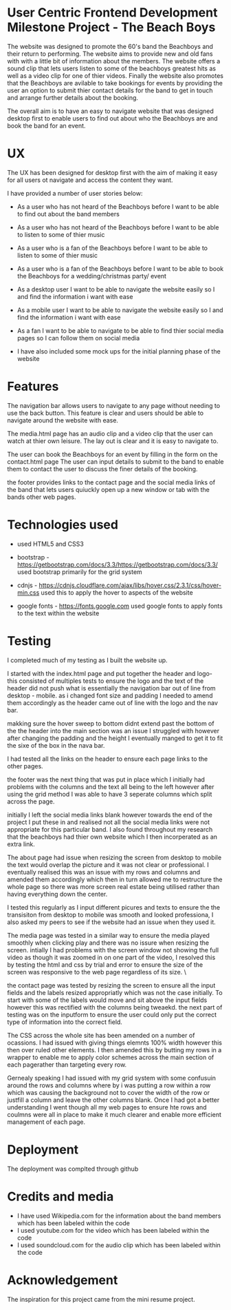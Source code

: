 # User Centric Frontend Development Milestone Project - The Beach Boys

The website was designed to promote the 60's band the Beachboys and their return to performing. The website aims to provide new and old fans with 
with a little bit of information about the members. The website offers a sound clip that lets users listen to some of the beachboys greatest hits
as well as a video clip for one of thier videos. Finally the website also promotes that the Beachboys are avilable to take bookings for events
by providing the user an option to submit thier contact details for the band to get in touch and arrange further details about the booking. 

The overall aim is to have an easy to navigate website that was designed desktop first to enable users to find out about who the Beachboys are
and book the band for an event. 


# UX

The UX has been designed for desktop first with the aim of making it easy for all users ot navigate and access the content they want.

I have provided a number of user stories below: 

* As a user who has not heard of the Beachboys before I want to be able to find out about the band members

* As a user who has not heard of the Beachboys before I want to be able to listen to some of thier music

* As a user who is a fan of the Beachboys before I want to be able to listen to some of thier music

* As a user who is a fan of the Beachboys before I want to be able to book the Beachboys for a wedding/christmas party/ event

* As a desktop user I want to be able to navigate the website easily so I and find the information i want with ease

* As a mobile user I want to be able to navigate the website easily so I and find the information i want with ease

* As a fan  I want to be able to navigate to be able to find thier social media pages so I can follow them on social media

* I have also included some mock ups for the initial planning phase of the website



# Features

The navigation bar allows users to navigate to any page without needing to use the back button. 
This feature is clear and users should be able to navigate around the website with ease. 

The media.html page has an audio clip and a video clip that the user can watch at thier own leisure. 
The lay out is clear and it is easy to navigate to. 

The user can book the Beachboys for an event by filling in the form on the contact.html page 
The user can input details to submit to the band to enable them to contact the user to discuss the finer details of the booking. 

the footer provides links to the contact page and the social media links of the band that lets users quiuckly open up a new window or tab 
with the bands other web pages. 


# Technologies used

* used HTML5 and CSS3

* bootstrap - https://getbootstrap.com/docs/3.3/https://getbootstrap.com/docs/3.3/
used bootstrap primarily for the grid system

* cdnjs - https://cdnjs.cloudflare.com/ajax/libs/hover.css/2.3.1/css/hover-min.css
used this to apply the hover to aspects of the website

* google fonts - https://fonts.google.com 
used google fonts to apply fonts to the text within the website

# Testing

I completed much of my testing as I built the website up. 

I started with the index.html page and  put together the header and logo- this consisted of multiples tests to ensure
the logo and the text of the header did not push what is essentially the navigation bar out of line from desktop - mobile. 
as i changed font size and padding I needed to amend them accordingly as the header came out of line with the logo and the nav bar. 

makking sure the hover sweep to bottom didnt extend past the bottom of the the header into the main section was an issue I struggled with 
however after changing the padding and the height I eventually manged to get it to fit the sixe of the box in the nava bar. 

I had tested all the links on the header to ensure each page links to the other pages. 

the footer was the next thing that was put in place which I initially had problems with  the columns and the text all being to the left however
after using the grid method I was able to have 3 seperate columns which split across the page. 

initially I left the social media links blank however towards the end of the project 
I put these in and realised not all the social media links were not appropriate for this particular band.
I also found throughout my research that the beachboys had thier own website which I then incorperated as an extra link. 


The about page had issue when resizing the screen from desktop to mobile the text would overlap the picture and it was not clear or professional.
I eventually realised this was an issue with my rows and columns and amended them accordingly which then in turn allowed me to restructure
the whole page so there was more screen real estate being utilised  rather than having everything down the center. 

I tested this regularly as I input different picures and texts to ensure the the transisiton from desktop to mobile was smooth
and looked professiona, I also asked my peers to see if the website had an issue when they used it. 

The media page was tested in a similar way to ensure the media played smoothly when clicking play and there was no issure when resizing the screen.
intially I had problems with the screen window not showing the full video as though it was zoomed in on one part of the video, 
I resolved this by testing the html and css by trial and error to ensure the size of the screen was responsive to the web page 
regardless of its size. \

the contact page was tested by resizing the screen to ensure all the input fields and the labels resized appropriatly which was not the case
initially. To start with some of the labels would move and sit above the input fields however this was rectified with the columns being tweaekd.
the next part of testing was on the inputform  to ensure the user could only put the correct type of information into the correct field. 

The CSS across the whole site has been amended on a number of ocassions. 
I had issued with giving things elemnts 100% width however this then over ruled other elements. I then amended this by butting my rows in a wrapper
to enable me to apply color schemes across the main section of each pagerather than targeting every row.

Gernealy speaking I had issued with my grid system with some confusuin around the rows and columns  where by i was putting a row within a row 
which was causing the background not to cover the width of the row  or justfill a column  and leave the other columns blank. Once I 
had got a better understanding I went though all my web pages to ensure hte rows and coulmns were all in place to make it much clearer and enable
more efficient management of each page. 


# Deployment

The deployment was complted through github 

# Credits and media


* I have used Wikipedia.com for the information about the band members which has been labeled within the code
* I used youtube.com for the video which has been labeled within the code
* I used soundcloud.com for the audio clip which has been labeled within the code

# Acknowledgement

The inspiration for this project came from the mini resume project.












